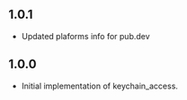 ## 1.0.1

- Updated plaforms info for pub.dev
## 1.0.0

- Initial implementation of keychain_access.
